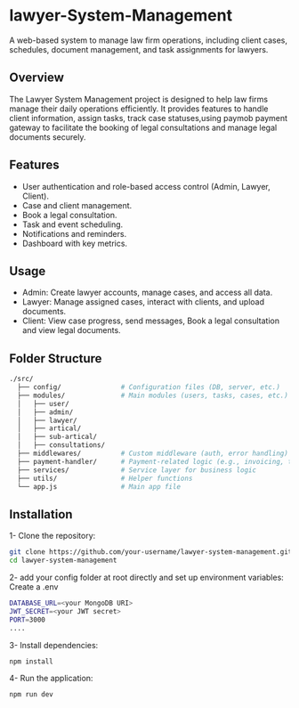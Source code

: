 # lawyer-System-Management
A web-based system to manage law firm operations, including client cases, schedules, document management, and task assignments for lawyers.

## Overview
The Lawyer System Management project is designed to help law firms manage their daily operations efficiently. It provides features to handle client information, assign tasks, track case statuses,using paymob payment gateway to facilitate the booking of legal consultations and manage legal documents securely.


## Features
  * User authentication and role-based access control (Admin, Lawyer, Client).
  * Case and client management.
  * Book a legal consultation.
  * Task and event scheduling.
  * Notifications and reminders.
  * Dashboard with key metrics.

## Usage
* Admin: Create lawyer accounts, manage cases, and access all data.
* Lawyer: Manage assigned cases, interact with clients, and upload documents.
* Client: View case progress, send messages, Book a legal consultation and view legal documents.

## Folder Structure
``` bash
./src/
  ├── config/               # Configuration files (DB, server, etc.)
  ├── modules/              # Main modules (users, tasks, cases, etc.)
  │   ├── user/             
  │   ├── admin/             
  │   ├── lawyer/
  │   ├── artical/             
  │   ├── sub-artical/
  │   ├── consultations/                   
  ├── middlewares/          # Custom middleware (auth, error handling)
  ├── payment-handler/      # Payment-related logic (e.g., invoicing, transactions)
  ├── services/             # Service layer for business logic
  ├── utils/                # Helper functions
  └── app.js                # Main app file

```
## Installation
1- Clone the repository:
```bash
git clone https://github.com/your-username/lawyer-system-management.git
cd lawyer-system-management
```
2- add your config folder at root directly and set up environment variables: Create a .env 
```bash
DATABASE_URL=<your MongoDB URI>
JWT_SECRET=<your JWT secret>
PORT=3000
....

```
3- Install dependencies:
``` bash
npm install
```
4- Run the application:
```bash
npm run dev

```
